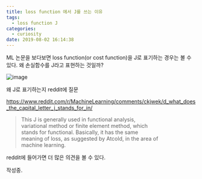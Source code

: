 ```yaml
---
title: loss function 에서 J를 쓰는 이유
tags:
  - loss function J
categories:
  - curiosity
date: 2019-08-02 16:14:38
---
```



ML 논문을 보다보면 loss function(or cost function)을 J로 표기하는 경우는 볼 수 있다. 왜 손실함수를 J라고 표현하는 것일까? 

![image](https://user-images.githubusercontent.com/15168540/62352156-6d6f7200-b542-11e9-9bb3-eb236ab9b197.png)

왜 J로 표기하는지 reddit에 질문

https://www.reddit.com/r/MachineLearning/comments/ckjwek/d_what_does_the_capital_letter_j_stands_for_in/


>This J is generally used in functional analysis,   
variational method or finite element method, which  
stands for functional. Basically, it has the same   
meaning of loss, as suggested by Atcold, in the area of  
machine learning.


reddit에 들어가면 더 많은 의견을 볼 수 있다. 

작성중. 
